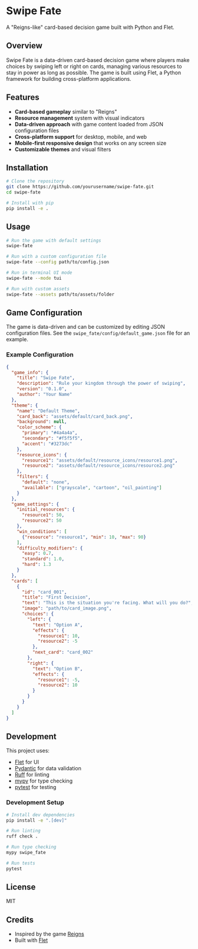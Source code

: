 # Swipe Fate

A "Reigns-like" card-based decision game built with Python and Flet.

## Overview

Swipe Fate is a data-driven card-based decision game where players make choices by swiping left or right on cards, managing various resources to stay in power as long as possible. The game is built using Flet, a Python framework for building cross-platform applications.

## Features

- **Card-based gameplay** similar to "Reigns"
- **Resource management** system with visual indicators
- **Data-driven approach** with game content loaded from JSON configuration files
- **Cross-platform support** for desktop, mobile, and web
- **Mobile-first responsive design** that works on any screen size
- **Customizable themes** and visual filters

## Installation

```bash
# Clone the repository
git clone https://github.com/yourusername/swipe-fate.git
cd swipe-fate

# Install with pip
pip install -e .
```

## Usage

```bash
# Run the game with default settings
swipe-fate

# Run with a custom configuration file
swipe-fate --config path/to/config.json

# Run in terminal UI mode
swipe-fate --mode tui

# Run with custom assets
swipe-fate --assets path/to/assets/folder
```

## Game Configuration

The game is data-driven and can be customized by editing JSON configuration files. See the `swipe_fate/config/default_game.json` file for an example.

### Example Configuration

```json
{
  "game_info": {
    "title": "Swipe Fate",
    "description": "Rule your kingdom through the power of swiping",
    "version": "0.1.0",
    "author": "Your Name"
  },
  "theme": {
    "name": "Default Theme",
    "card_back": "assets/default/card_back.png",
    "background": null,
    "color_scheme": {
      "primary": "#4a4a4a",
      "secondary": "#f5f5f5",
      "accent": "#3273dc"
    },
    "resource_icons": {
      "resource1": "assets/default/resource_icons/resource1.png",
      "resource2": "assets/default/resource_icons/resource2.png"
    },
    "filters": {
      "default": "none",
      "available": ["grayscale", "cartoon", "oil_painting"]
    }
  },
  "game_settings": {
    "initial_resources": {
      "resource1": 50,
      "resource2": 50
    },
    "win_conditions": [
      {"resource": "resource1", "min": 10, "max": 90}
    ],
    "difficulty_modifiers": {
      "easy": 0.7,
      "standard": 1.0,
      "hard": 1.3
    }
  },
  "cards": [
    {
      "id": "card_001",
      "title": "First Decision",
      "text": "This is the situation you're facing. What will you do?",
      "image": "path/to/card_image.png",
      "choices": {
        "left": {
          "text": "Option A",
          "effects": {
            "resource1": 10,
            "resource2": -5
          },
          "next_card": "card_002"
        },
        "right": {
          "text": "Option B",
          "effects": {
            "resource1": -5,
            "resource2": 10
          }
        }
      }
    }
  ]
}
```

## Development

This project uses:
- [Flet](https://flet.dev/) for UI
- [Pydantic](https://pydantic-docs.helpmanual.io/) for data validation
- [Ruff](https://github.com/charliermarsh/ruff) for linting
- [mypy](http://mypy-lang.org/) for type checking
- [pytest](https://docs.pytest.org/) for testing

### Development Setup

```bash
# Install dev dependencies
pip install -e ".[dev]"

# Run linting
ruff check .

# Run type checking
mypy swipe_fate

# Run tests
pytest
```

## License

MIT

## Credits

- Inspired by the game [Reigns](https://www.devolverdigital.com/games/reigns)
- Built with [Flet](https://flet.dev/)